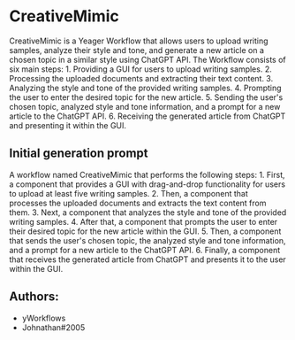 
# CreativeMimic

CreativeMimic is a Yeager Workflow that allows users to upload writing samples, analyze their style and tone, and generate a new article on a chosen topic in a similar style using ChatGPT API. The Workflow consists of six main steps: 1. Providing a GUI for users to upload writing samples. 2. Processing the uploaded documents and extracting their text content. 3. Analyzing the style and tone of the provided writing samples. 4. Prompting the user to enter the desired topic for the new article. 5. Sending the user's chosen topic, analyzed style and tone information, and a prompt for a new article to the ChatGPT API. 6. Receiving the generated article from ChatGPT and presenting it within the GUI.
## Initial generation prompt
A workflow named CreativeMimic that performs the following steps: 1. First, a component that provides a GUI with drag-and-drop functionality for users to upload at least five writing samples. 2. Then, a component that processes the uploaded documents and extracts the text content from them. 3. Next, a component that analyzes the style and tone of the provided writing samples. 4. After that, a component that prompts the user to enter their desired topic for the new article within the GUI. 5. Then, a component that sends the user's chosen topic, the analyzed style and tone information, and a prompt for a new article to the ChatGPT API. 6. Finally, a component that receives the generated article from ChatGPT and presents it to the user within the GUI.

## Authors: 
- yWorkflows
- Johnathan#2005
        
